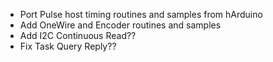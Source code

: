 + Port Pulse host timing routines and samples from hArduino
+ Add OneWire and Encoder routines and samples
+ Add I2C Continuous Read??
+ Fix Task Query Reply??
